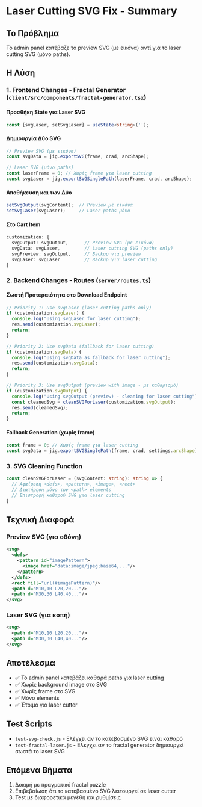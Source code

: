 # Laser Cutting SVG Fix - Summary

## Το Πρόβλημα
Το admin panel κατέβαζε το preview SVG (με εικόνα) αντί για το laser cutting SVG (μόνο paths).

## Η Λύση

### 1. Frontend Changes - Fractal Generator (`client/src/components/fractal-generator.tsx`)

#### Προσθήκη State για Laser SVG
```typescript
const [svgLaser, setSvgLaser] = useState<string>('');
```

#### Δημιουργία Δύο SVG
```typescript
// Preview SVG (με εικόνα)
const svgData = jig.exportSVG(frame, crad, arcShape);

// Laser SVG (μόνο paths)
const laserFrame = 0; // Χωρίς frame για laser cutting
const svgLaser = jig.exportSVGSinglePath(laserFrame, crad, arcShape);
```

#### Αποθήκευση και των Δύο
```typescript
setSvgOutput(svgContent);  // Preview με εικόνα
setSvgLaser(svgLaser);     // Laser paths μόνο
```

#### Στο Cart Item
```typescript
customization: {
  svgOutput: svgOutput,      // Preview SVG (με εικόνα)
  svgData: svgLaser,         // Laser cutting SVG (paths only)
  svgPreview: svgOutput,     // Backup για preview
  svgLaser: svgLaser         // Backup για laser cutting
}
```

### 2. Backend Changes - Routes (`server/routes.ts`)

#### Σωστή Προτεραιότητα στο Download Endpoint
```typescript
// Priority 1: Use svgLaser (laser cutting paths only)
if (customization.svgLaser) {
  console.log("Using svgLaser for laser cutting");
  res.send(customization.svgLaser);
  return;
}

// Priority 2: Use svgData (fallback for laser cutting)
if (customization.svgData) {
  console.log("Using svgData as fallback for laser cutting");
  res.send(customization.svgData);
  return;
}

// Priority 3: Use svgOutput (preview with image - με καθαρισμό)
if (customization.svgOutput) {
  console.log("Using svgOutput (preview) - cleaning for laser cutting");
  const cleanedSvg = cleanSVGForLaser(customization.svgOutput);
  res.send(cleanedSvg);
  return;
}
```

#### Fallback Generation (χωρίς frame)
```typescript
const frame = 0; // Χωρίς frame για laser cutting
const svgData = jig.exportSVGSinglePath(frame, crad, settings.arcShape);
```

### 3. SVG Cleaning Function
```typescript
const cleanSVGForLaser = (svgContent: string): string => {
  // Αφαίρεση <defs>, <pattern>, <image>, <rect>
  // Διατήρηση μόνο των <path> elements
  // Επιστροφή καθαρού SVG για laser cutting
}
```

## Τεχνική Διαφορά

### Preview SVG (για οθόνη)
```xml
<svg>
  <defs>
    <pattern id="imagePattern">
      <image href="data:image/jpeg;base64,..."/>
    </pattern>
  </defs>
  <rect fill="url(#imagePattern)"/>
  <path d="M10,10 L20,20..."/>
  <path d="M30,30 L40,40..."/>
</svg>
```

### Laser SVG (για κοπή)
```xml
<svg>
  <path d="M10,10 L20,20..."/>
  <path d="M30,30 L40,40..."/>
</svg>
```

## Αποτέλεσμα
- ✅ Το admin panel κατεβάζει καθαρά paths για laser cutting
- ✅ Χωρίς background image στο SVG
- ✅ Χωρίς frame στο SVG
- ✅ Μόνο <path> elements
- ✅ Έτοιμο για laser cutter

## Test Scripts
- `test-svg-check.js` - Ελέγχει αν το κατεβασμένο SVG είναι καθαρό
- `test-fractal-laser.js` - Ελέγχει αν το fractal generator δημιουργεί σωστά το laser SVG

## Επόμενα Βήματα
1. Δοκιμή με πραγματικό fractal puzzle
2. Επιβεβαίωση ότι το κατεβασμένο SVG λειτουργεί σε laser cutter
3. Test με διαφορετικά μεγέθη και ρυθμίσεις
